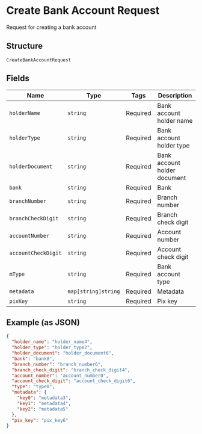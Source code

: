 
# Create Bank Account Request

Request for creating a bank account

## Structure

`CreateBankAccountRequest`

## Fields

| Name | Type | Tags | Description |
|  --- | --- | --- | --- |
| `holderName` | `string` | Required | Bank account holder name |
| `holderType` | `string` | Required | Bank account holder type |
| `holderDocument` | `string` | Required | Bank account holder document |
| `bank` | `string` | Required | Bank |
| `branchNumber` | `string` | Required | Branch number |
| `branchCheckDigit` | `string` | Required | Branch check digit |
| `accountNumber` | `string` | Required | Account number |
| `accountCheckDigit` | `string` | Required | Account check digit |
| `mType` | `string` | Required | Bank account type |
| `metadata` | `map[string]string` | Required | Metadata |
| `pixKey` | `string` | Required | Pix key |

## Example (as JSON)

```json
{
  "holder_name": "holder_name4",
  "holder_type": "holder_type2",
  "holder_document": "holder_document6",
  "bank": "bank8",
  "branch_number": "branch_number6",
  "branch_check_digit": "branch_check_digit4",
  "account_number": "account_number0",
  "account_check_digit": "account_check_digit6",
  "type": "type0",
  "metadata": {
    "key0": "metadata3",
    "key1": "metadata4",
    "key2": "metadata5"
  },
  "pix_key": "pix_key6"
}
```

